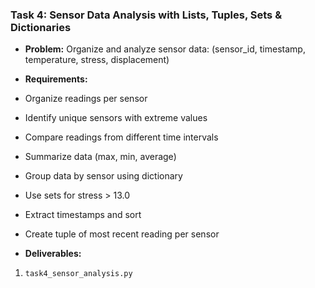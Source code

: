 ### **Task 4: Sensor Data Analysis with Lists, Tuples, Sets & Dictionaries**
- **Problem:** Organize and analyze sensor data:
(sensor_id, timestamp, temperature, stress, displacement)

- **Requirements:**
- Organize readings per sensor
- Identify unique sensors with extreme values
- Compare readings from different time intervals
- Summarize data (max, min, average)
- Group data by sensor using dictionary
- Use sets for stress > 13.0
- Extract timestamps and sort
- Create tuple of most recent reading per sensor
- **Deliverables:**
1. `task4_sensor_analysis.py`
